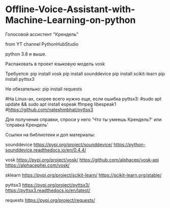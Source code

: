 # Offline-Voice-Assistant-with-Machine-Learning-on-python

Голосовой ассистент "Крендель"

from YT channel PythonHubStudio

python 3.8 и выше.

Распаковать в проект языковую модель vosk

Требуется:
pip install vosk
pip install sounddevice
pip install scikit-learn
pip install pyttsx3

Не обязательно:
pip install requests

#На Linux-ax, скорее всего нужно еще, если ошибка pyttsx3:
#sudo apt update && sudo apt install espeak ffmpeg libespeak1
#https://github.com/nateshmbhat/pyttsx3

Для получения справки, спроси у него 'Что ты умеешь Крендель?' или 'справка Крендель'

Ссылки на библиотеки и доп материалы:

sounddevice
https://pypi.org/project/sounddevice/
https://python-sounddevice.readthedocs.io/en/0.4.4/

vosk
https://pypi.org/project/vosk/
https://github.com/alphacep/vosk-api
https://alphacephei.com/vosk/

sklearn
https://pypi.org/project/scikit-learn/
https://scikit-learn.org/stable/

pyttsx3
https://pypi.org/project/pyttsx3/
https://pyttsx3.readthedocs.io/en/latest/

requests
https://pypi.org/project/requests/
